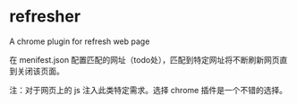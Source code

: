 # refresher
A chrome plugin for refresh web page

在 menifest.json 配置匹配的网址（todo处），匹配到特定网址将不断刷新网页直到关闭该页面。 

注：对于网页上的 js 注入此类特定需求。选择 chrome 插件是一个不错的选择。
